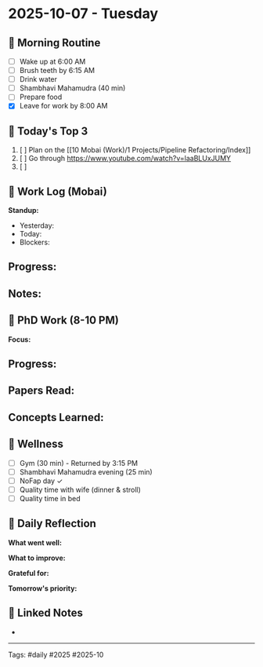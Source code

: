 # 2025-10-07 - Tuesday

## 🌅 Morning Routine
- [ ] Wake up at 6:00 AM
- [ ] Brush teeth by 6:15 AM
- [ ] Drink water
- [ ] Shambhavi Mahamudra (40 min)
- [ ] Prepare food
- [x] Leave for work by 8:00 AM

## 🎯 Today's Top 3
1. [ ] Plan on the [[10 Mobai (Work)/1 Projects/Pipeline Refactoring/Index]] 
2. [ ] Go through https://www.youtube.com/watch?v=laaBLUxJUMY
3. [ ]  

## 💼 Work Log (Mobai)
**Standup:**
- Yesterday: 
- Today: 
- Blockers: 

**Progress:**
- 

**Notes:**
- 

## 🔬 PhD Work (8-10 PM)
**Focus:** 

**Progress:**
- 

**Papers Read:**
- 

**Concepts Learned:**
- 

## 🏃 Wellness
- [ ] Gym (30 min) - Returned by 3:15 PM
- [ ] Shambhavi Mahamudra evening (25 min)
- [ ] NoFap day ✓
- [ ] Quality time with wife (dinner & stroll)
- [ ] Quality time in bed

## 🌟 Daily Reflection
**What went well:**


**What to improve:**


**Grateful for:**


**Tomorrow's priority:**


## 🔗 Linked Notes
- 

---
Tags: #daily #2025 #2025-10
